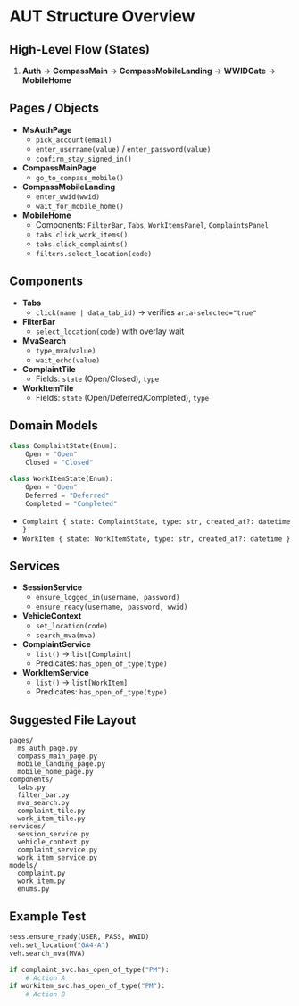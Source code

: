 # AUT Structure Overview

## High-Level Flow (States)
1. **Auth** → **CompassMain** → **CompassMobileLanding** → **WWIDGate** → **MobileHome**

## Pages / Objects
- **MsAuthPage**
  - `pick_account(email)`
  - `enter_username(value)` / `enter_password(value)`
  - `confirm_stay_signed_in()`
- **CompassMainPage**
  - `go_to_compass_mobile()`
- **CompassMobileLanding**
  - `enter_wwid(wwid)`
  - `wait_for_mobile_home()`
- **MobileHome**
  - Components: `FilterBar`, `Tabs`, `WorkItemsPanel`, `ComplaintsPanel`
  - `tabs.click_work_items()`
  - `tabs.click_complaints()`
  - `filters.select_location(code)`

## Components
- **Tabs**
  - `click(name | data_tab_id)` → verifies `aria-selected="true"`
- **FilterBar**
  - `select_location(code)` with overlay wait
- **MvaSearch**
  - `type_mva(value)`
  - `wait_echo(value)`
- **ComplaintTile**
  - Fields: `state` (Open/Closed), `type`
- **WorkItemTile**
  - Fields: `state` (Open/Deferred/Completed), `type`

## Domain Models
```python
class ComplaintState(Enum):
    Open = "Open"
    Closed = "Closed"

class WorkItemState(Enum):
    Open = "Open"
    Deferred = "Deferred"
    Completed = "Completed"
```
- `Complaint { state: ComplaintState, type: str, created_at?: datetime }`
- `WorkItem { state: WorkItemState, type: str, created_at?: datetime }`

## Services
- **SessionService**
  - `ensure_logged_in(username, password)`
  - `ensure_ready(username, password, wwid)`
- **VehicleContext**
  - `set_location(code)`
  - `search_mva(mva)`
- **ComplaintService**
  - `list()` → `list[Complaint]`
  - Predicates: `has_open_of_type(type)`
- **WorkItemService**
  - `list()` → `list[WorkItem]`
  - Predicates: `has_open_of_type(type)`

## Suggested File Layout
```
pages/
  ms_auth_page.py
  compass_main_page.py
  mobile_landing_page.py
  mobile_home_page.py
components/
  tabs.py
  filter_bar.py
  mva_search.py
  complaint_tile.py
  work_item_tile.py
services/
  session_service.py
  vehicle_context.py
  complaint_service.py
  work_item_service.py
models/
  complaint.py
  work_item.py
  enums.py
```

## Example Test
```python
sess.ensure_ready(USER, PASS, WWID)
veh.set_location("GA4-A")
veh.search_mva(MVA)

if complaint_svc.has_open_of_type("PM"):
    # Action A
if workitem_svc.has_open_of_type("PM"):
    # Action B
```
